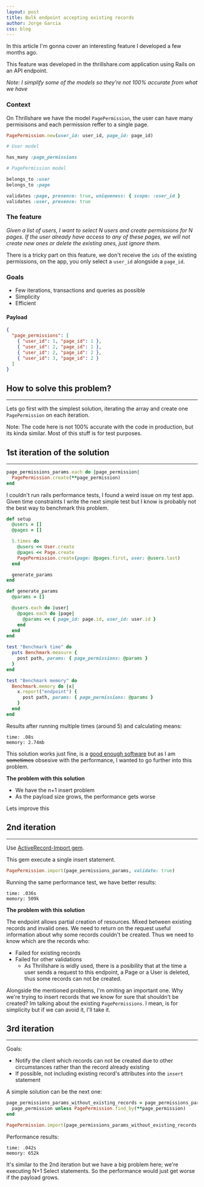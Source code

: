```yaml
---
layout: post
title: Bulk endpoint accepting existing records
author: Jorge Garcia
css: blog
---
```


In this article I'm gonna cover an interesting feature I developed a few months ago.

This feature was developed in the thrillshare.com application using Rails on an API endpoint.

*Note: I simplify some of the models so they're not 100% accurate from what we have*

### Context

On Thrillshare we have the model `PagePermission`, the user can have many permisisons
and each permission reffer to a single page.


```ruby
PagePermission.new(user_id: user_id, page_id: page_id)

# User model

has_many :page_permissions

# PagePermission model

belongs_to :user
belongs_to :page

validates :page, presence: true, uniqueness: { scope: :user_id }
validates :user, presence: true
```

### The feature

*Given a list of users, I want to select N users and create permissions for N pages. If
the user already have access to any of these pages, we will not create new ones or
delete the existing ones, just ignore them.*

There is a tricky part on this feature, we don't receive the `ids` of the existing
permissions, on the app, you only select a `user_id` alongside a `page_id`.

### Goals

- Few iterations, transactions and queries as possible
- Simplicity
- Efficient


#### Payload

```json
{
  "page_permissions": [
    { "user_id": 1, "page_id": 1 },
    { "user_id": 2, "page_id": 1 },
    { "user_id": 2, "page_id": 2 },
    { "user_id": 3, "page_id": 2 }
  ]
}
```

## How to solve this problem?
------

Lets go first with the simplest solution, iterating the array and create one `PagePermission`
on each iteration.

Note: The code here is not 100% accurate with the code in production, but its kinda similar.
Most of this stuff is for test purposes.

## 1st iteration of the solution
------

```ruby
page_permissions_params.each do |page_permission|
  PagePermission.create(**page_permission)
end
```

I couldn't run rails performance tests, I found a weird issue on my test app. Given time
constraints I write the next simple test but I know is probably not the best way to
benchmark this problem.

```ruby
def setup
  @users = []
  @pages = []

  5.times do
    @users << User.create
    @pages << Page.create
    PagePermission.create(page: @pages.first, user: @users.last)
  end

  generate_params
end

def generate_params
  @params = []

  @users.each do |user|
    @pages.each do |page|
      @params << { page_id: page.id, user_id: user.id }
    end
  end
end

test "Benchmark time" do
  puts Benchmark.measure {
    post path, params: { page_permissions: @params }
  }
end

test "Benchmark memory" do
  Benchmark.memory do |x|
    x.report("endpoint") {
      post path, params: { page_permissions: @params }
    }
  end
end
```

Results after running multiple times (around 5) and calculating means:
```
time: .08s
memory: 2.74mb
```

This solution works just fine, is a [good enough software](https://en.wikipedia.org/wiki/Principle_of_good_enough)
but as I am ~~sometimes~~ obsesive with the performance, I wanted to go further into this
problem.

**The problem with this solution**
- We have the n+1 insert problem
- As the payload size grows, the performance gets worse

Lets improve this

## 2nd iteration
------

Use [ActiveRecord-Import gem](https://github.com/zdennis/activerecord-import).

This gem execute a single insert statement.

```ruby
PagePermission.import(page_permissions_params, validate: true)
```

Running the same performance test, we have better results:

```
time: .036s
memory: 509k
```

**The problem with this solution**

The endpoint allows partial creation of resources. Mixed between existing records and
invalid ones. We need to return on the request useful information about why some records
couldn't be created. Thus we need to know which are the records who:
- Failed for existing records
- Failed for other validations
  - As Thrillshare is widly used, there is a posibility that at the time a user sends a request
    to this endpoint, a Page or a User is deleted, thus some records can not be created.

Alongside the mentioned problems, I'm omiting an important one.
Why we're trying to insert records that we know for sure that shouldn't be created? Im talking
about the existing `PagePermissions`. I mean, is for simplicity but if we can avoid it, I'll take it.

## 3rd iteration
------

Goals:

- Notify the client which records can not be created due to other circumstances rather than
  the record already existing
- If possible, not including existing record's attributes into the `insert` statement

A simple solution can be the next one:

```ruby
page_permissions_params_without_existing_records = page_permissions_params.filter_map do |page_permission|
  page_permission unless PagePermission.find_by(**page_permission)
end

PagePermission.import(page_permissions_params_without_existing_records, validate: true)
```

Performance results:
```
time: .042s
memory: 652k
```

It's similar to the 2nd iteration but we have a big problem here; we're executing N+1 Select
statements. So the performance would just get worse if the payload grows.
